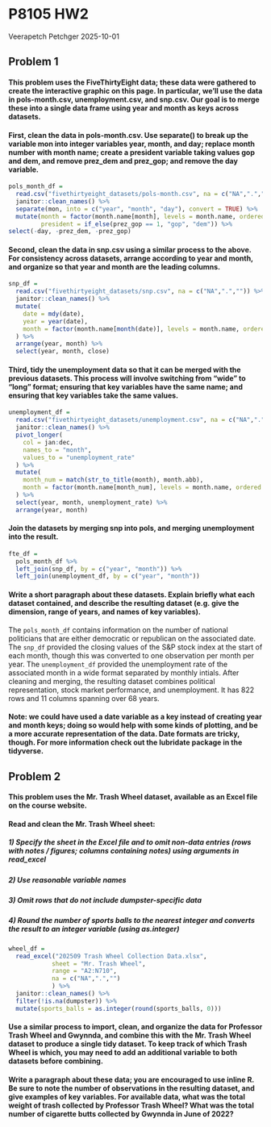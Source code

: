 P8105 HW2
================
Veerapetch Petchger
2025-10-01

## Problem 1

#### This problem uses the FiveThirtyEight data; these data were gathered to create the interactive graphic on this page. In particular, we’ll use the data in pols-month.csv, unemployment.csv, and snp.csv. Our goal is to merge these into a single data frame using year and month as keys across datasets.

#### First, clean the data in pols-month.csv. Use separate() to break up the variable mon into integer variables year, month, and day; replace month number with month name; create a president variable taking values gop and dem, and remove prez_dem and prez_gop; and remove the day variable.

``` r
pols_month_df = 
  read.csv("fivethirtyeight_datasets/pols-month.csv", na = c("NA",".","")) %>% 
  janitor::clean_names() %>% 
  separate(mon, into = c("year", "month", "day"), convert = TRUE) %>% 
  mutate(month = factor(month.name[month], levels = month.name, ordered = TRUE),
         president = if_else(prez_gop == 1, "gop", "dem")) %>%
select(-day, -prez_dem, -prez_gop)
```

#### Second, clean the data in snp.csv using a similar process to the above. For consistency across datasets, arrange according to year and month, and organize so that year and month are the leading columns.

``` r
snp_df = 
  read.csv("fivethirtyeight_datasets/snp.csv", na = c("NA",".","")) %>% 
  janitor::clean_names() %>% 
  mutate(
    date = mdy(date),
    year = year(date),
    month = factor(month.name[month(date)], levels = month.name, ordered = TRUE)
  ) %>% 
  arrange(year, month) %>% 
  select(year, month, close)
```

#### Third, tidy the unemployment data so that it can be merged with the previous datasets. This process will involve switching from “wide” to “long” format; ensuring that key variables have the same name; and ensuring that key variables take the same values.

``` r
unemployment_df = 
  read.csv("fivethirtyeight_datasets/unemployment.csv", na = c("NA",".","")) %>% 
  janitor::clean_names() %>% 
  pivot_longer(
    col = jan:dec,
    names_to = "month",
    values_to = "unemployment_rate"
  ) %>% 
  mutate(
    month_num = match(str_to_title(month), month.abb),
    month = factor(month.name[month_num], levels = month.name, ordered = TRUE)
  ) %>% 
  select(year, month, unemployment_rate) %>% 
  arrange(year, month)
```

#### Join the datasets by merging snp into pols, and merging unemployment into the result.

``` r
fte_df =
  pols_month_df %>% 
  left_join(snp_df, by = c("year", "month")) %>% 
  left_join(unemployment_df, by = c("year", "month"))
```

#### Write a short paragraph about these datasets. Explain briefly what each dataset contained, and describe the resulting dataset (e.g. give the dimension, range of years, and names of key variables).

The `pols_month_df` contains information on the number of national
politicians that are either democratic or republican on the associated
date. The `snp_df` provided the closing values of the S&P stock index at
the start of each month, though this was converted to one observation
per month per year. The `unemployment_df` provided the unemployment rate
of the associated month in a wide format separated by monthly intials.
After cleaning and merging, the resulting dataset combines political
representation, stock market performance, and unemployment. It has 822
rows and 11 columns spanning over 68 years.

#### Note: we could have used a date variable as a key instead of creating year and month keys; doing so would help with some kinds of plotting, and be a more accurate representation of the data. Date formats are tricky, though. For more information check out the lubridate package in the tidyverse.

## Problem 2

#### This problem uses the Mr. Trash Wheel dataset, available as an Excel file on the course website.

#### Read and clean the Mr. Trash Wheel sheet:

##### 1) Specify the sheet in the Excel file and to omit non-data entries (rows with notes / figures; columns containing notes) using arguments in read_excel

##### 2) Use reasonable variable names

##### 3) Omit rows that do not include dumpster-specific data

##### 4) Round the number of sports balls to the nearest integer and converts the result to an integer variable (using as.integer)

``` r
wheel_df = 
  read_excel("202509 Trash Wheel Collection Data.xlsx", 
            sheet = "Mr. Trash Wheel", 
            range = "A2:N710",
            na = c("NA",".","")
            ) %>% 
  janitor::clean_names() %>%
  filter(!is.na(dumpster)) %>% 
  mutate(sports_balls = as.integer(round(sports_balls, 0)))
```

#### Use a similar process to import, clean, and organize the data for Professor Trash Wheel and Gwynnda, and combine this with the Mr. Trash Wheel dataset to produce a single tidy dataset. To keep track of which Trash Wheel is which, you may need to add an additional variable to both datasets before combining.

#### Write a paragraph about these data; you are encouraged to use inline R. Be sure to note the number of observations in the resulting dataset, and give examples of key variables. For available data, what was the total weight of trash collected by Professor Trash Wheel? What was the total number of cigarette butts collected by Gwynnda in June of 2022?
